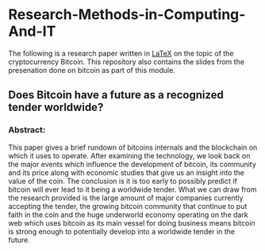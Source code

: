 # Research-Methods-in-Computing-And-IT
The following is a research paper written in [LaTeX](https://www.latex-project.org/) on the topic of the cryptocurrency Bitcoin. This repository also contains the slides from the presenation done on bitcoin as part of this module.

## Does Bitcoin have a future as a recognized tender worldwide?

### Abstract:
This paper gives a brief rundown of bitcoins internals and the blockchain on which it uses to operate. After examining the technology, we look back on the major events which influence the development of bitcoin, its community and its price along with economic studies that give us an insight into the value of the coin. The conclusion is it is too early to possibly predict if bitcoin will ever lead to it being a worldwide tender. What we can draw from the research provided is the large amount of major companies currently accepting the tender, the growing bitcoin community that continue to put faith in the coin and the huge underworld economy operating on the dark web which uses bitcoin as its main vessel for doing business means bitcoin is strong enough to potentially develop into a worldwide tender in the future.

